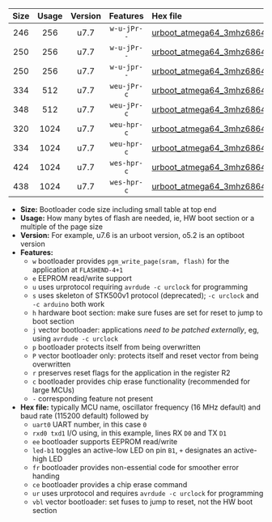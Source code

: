 |Size|Usage|Version|Features|Hex file|
|:-:|:-:|:-:|:-:|:--|
|246|256|u7.7|`w-u-jPr--`|[urboot_atmega64_3mhz6864_57600bps_uart1_rxd2_txd3_led+b5_ur_vbl.hex](https://raw.githubusercontent.com/stefanrueger/urboot.hex/main/cores/megacore/atmega64/fcpu_3mhz6864/57600_bps/urboot_atmega64_3mhz6864_57600bps_uart1_rxd2_txd3_led+b5_ur_vbl.hex)|
|250|256|u7.7|`w-u-jPr--`|[urboot_atmega64_3mhz6864_57600bps_uart0_rxe0_txe1_led+b5_fr_ur_vbl.hex](https://raw.githubusercontent.com/stefanrueger/urboot.hex/main/cores/megacore/atmega64/fcpu_3mhz6864/57600_bps/urboot_atmega64_3mhz6864_57600bps_uart0_rxe0_txe1_led+b5_fr_ur_vbl.hex)|
|250|256|u7.7|`w-u-jpr--`|[urboot_atmega64_3mhz6864_57600bps_uart1_rxd2_txd3_led+b5_fr_ur_vbl.hex](https://raw.githubusercontent.com/stefanrueger/urboot.hex/main/cores/megacore/atmega64/fcpu_3mhz6864/57600_bps/urboot_atmega64_3mhz6864_57600bps_uart1_rxd2_txd3_led+b5_fr_ur_vbl.hex)|
|334|512|u7.7|`weu-jPr-c`|[urboot_atmega64_3mhz6864_57600bps_uart0_rxe0_txe1_ee_led+b5_fr_ce_ur_vbl.hex](https://raw.githubusercontent.com/stefanrueger/urboot.hex/main/cores/megacore/atmega64/fcpu_3mhz6864/57600_bps/urboot_atmega64_3mhz6864_57600bps_uart0_rxe0_txe1_ee_led+b5_fr_ce_ur_vbl.hex)|
|348|512|u7.7|`weu-jPr-c`|[urboot_atmega64_3mhz6864_57600bps_uart1_rxd2_txd3_ee_led+b5_fr_ce_ur_vbl.hex](https://raw.githubusercontent.com/stefanrueger/urboot.hex/main/cores/megacore/atmega64/fcpu_3mhz6864/57600_bps/urboot_atmega64_3mhz6864_57600bps_uart1_rxd2_txd3_ee_led+b5_fr_ce_ur_vbl.hex)|
|320|1024|u7.7|`weu-hpr-c`|[urboot_atmega64_3mhz6864_57600bps_uart0_rxe0_txe1_ee_led+b5_fr_ce_ur.hex](https://raw.githubusercontent.com/stefanrueger/urboot.hex/main/cores/megacore/atmega64/fcpu_3mhz6864/57600_bps/urboot_atmega64_3mhz6864_57600bps_uart0_rxe0_txe1_ee_led+b5_fr_ce_ur.hex)|
|334|1024|u7.7|`weu-hpr-c`|[urboot_atmega64_3mhz6864_57600bps_uart1_rxd2_txd3_ee_led+b5_fr_ce_ur.hex](https://raw.githubusercontent.com/stefanrueger/urboot.hex/main/cores/megacore/atmega64/fcpu_3mhz6864/57600_bps/urboot_atmega64_3mhz6864_57600bps_uart1_rxd2_txd3_ee_led+b5_fr_ce_ur.hex)|
|424|1024|u7.7|`wes-hpr-c`|[urboot_atmega64_3mhz6864_57600bps_uart0_rxe0_txe1_ee_led+b5_fr_ce.hex](https://raw.githubusercontent.com/stefanrueger/urboot.hex/main/cores/megacore/atmega64/fcpu_3mhz6864/57600_bps/urboot_atmega64_3mhz6864_57600bps_uart0_rxe0_txe1_ee_led+b5_fr_ce.hex)|
|438|1024|u7.7|`wes-hpr-c`|[urboot_atmega64_3mhz6864_57600bps_uart1_rxd2_txd3_ee_led+b5_fr_ce.hex](https://raw.githubusercontent.com/stefanrueger/urboot.hex/main/cores/megacore/atmega64/fcpu_3mhz6864/57600_bps/urboot_atmega64_3mhz6864_57600bps_uart1_rxd2_txd3_ee_led+b5_fr_ce.hex)|

- **Size:** Bootloader code size including small table at top end
- **Usage:** How many bytes of flash are needed, ie, HW boot section or a multiple of the page size
- **Version:** For example, u7.6 is an urboot version, o5.2 is an optiboot version
- **Features:**
  + `w` bootloader provides `pgm_write_page(sram, flash)` for the application at `FLASHEND-4+1`
  + `e` EEPROM read/write support
  + `u` uses urprotocol requiring `avrdude -c urclock` for programming
  + `s` uses skeleton of STK500v1 protocol (deprecated); `-c urclock` and `-c arduino` both work
  + `h` hardware boot section: make sure fuses are set for reset to jump to boot section
  + `j` vector bootloader: applications *need to be patched externally*, eg, using `avrdude -c urclock`
  + `p` bootloader protects itself from being overwritten
  + `P` vector bootloader only: protects itself and reset vector from being overwritten
  + `r` preserves reset flags for the application in the register R2
  + `c` bootloader provides chip erase functionality (recommended for large MCUs)
  + `-` corresponding feature not present
- **Hex file:** typically MCU name, oscillator frequency (16 MHz default) and baud rate (115200 default) followed by
  + `uart0` UART number, in this case `0`
  + `rxd0 txd1` I/O using, in this example, lines RX `D0` and TX `D1`
  + `ee` bootloader supports EEPROM read/write
  + `led-b1` toggles an active-low LED on pin `B1`, `+` designates an active-high LED
  + `fr` bootloader provides non-essential code for smoother error handing
  + `ce` bootloader provides a chip erase command
  + `ur` uses urprotocol and requires `avrdude -c urclock` for programming
  + `vbl` vector bootloader: set fuses to jump to reset, not the HW boot section
